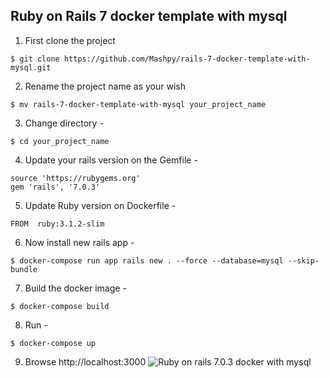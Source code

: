 ## Ruby on Rails 7 docker template with mysql

1. First clone the project
```
$ git clone https://github.com/Mashpy/rails-7-docker-template-with-mysql.git
```

2. Rename the project name as your wish
```
$ mv rails-7-docker-template-with-mysql your_project_name
```

3. Change directory -
```
$ cd your_project_name
```

4. Update your rails version on the Gemfile -
```
source 'https://rubygems.org'
gem 'rails', '7.0.3'
```

5. Update Ruby version on Dockerfile -
```
FROM  ruby:3.1.2-slim
```

6. Now install new rails app -
```
$ docker-compose run app rails new . --force --database=mysql --skip-bundle
```
7. Build the docker image -
```
$ docker-compose build
```
8. Run - 
```
$ docker-compose up
```

9. Browse http://localhost:3000
![Ruby on rails 7.0.3 docker with mysql](https://i.ibb.co/Z19FNSJ/Screenshot-2022-07-30-at-9-11-24-PM.png) 
